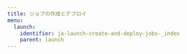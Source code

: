 ```yaml
---
title: ジョブの作成とデプロイ
menu:
  launch:
    identifier: ja-launch-create-and-deploy-jobs-_index
    parent: launch
---
```



